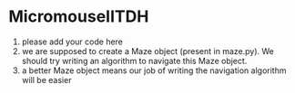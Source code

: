 # MicromouseIITDH
1. please add your code here
2. we are supposed to create a Maze object (present in maze.py). We should try writing an algorithm to navigate this Maze object.
3. a better Maze object means our job of writing the navigation algorithm will be easier
